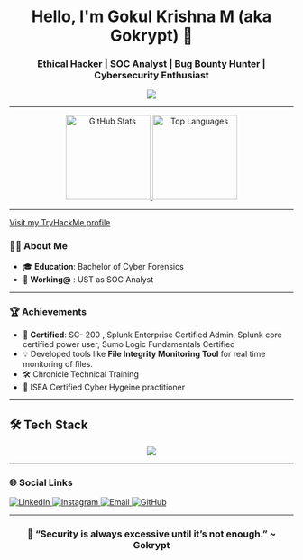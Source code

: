<h1 align="center">Hello, I'm Gokul Krishna M (aka Gokrypt) 👋</h1>
<h3 align="center">Ethical Hacker | SOC Analyst | Bug Bounty Hunter | Cybersecurity Enthusiast</h3>

<div align="center">
  <img src="https://media.giphy.com/media/0LImKjc17VA7bsdCwC/giphy.gif?cid=ecf05e47zpgekrlkgggk2twtl6ss6oas3pxtndmfjy17u4v2&ep=v1_gifs_search&rid=giphy.gif&ct=g" />
</div>

---

<div align="center">
  <a href="https://github.com/Gokrypt">
    <img src="https://github-readme-stats.vercel.app/api?username=Gokrypt&hide_title=false&hide_rank=false&show_icons=true&include_all_commits=true&count_private=true&disable_animations=false&theme=dracula&locale=en&hide_border=false" height="150" alt="GitHub Stats" />
    <img src="https://github-readme-stats.vercel.app/api/top-langs?username=Gokrypt&locale=en&hide_title=false&layout=compact&card_width=320&langs_count=6&theme=dracula&hide_border=false" height="150" alt="Top Languages" />
  </a>
</div>

---


[Visit my TryHackMe profile](https://tryhackme.com/p/Gokrypt)



### 👨‍💻 About Me
- 🎓 **Education**: Bachelor of Cyber Forensics
- 🏢 **Working@** : UST as SOC Analyst
---

### 🏆 Achievements

- 🏅 **Certified**: SC- 200 , Splunk Enterprise Certified Admin, Splunk core certified power user, Sumo Logic Fundamentals Certified
- 💡 Developed tools like **File Integrity Monitoring Tool** for real time monitoring of files.
- 🛠️ Chronicle Technical Training
- 🎯 ISEA Certified Cyber Hygeine practitioner



---

## **🛠️ Tech Stack**
<p align="center">
  <img src="https://skillicons.dev/icons?i=python,javascript,html,css,bootstrap,nodejs,mysql,mongodb,linux,git,github,aws,hacking" />
</p>

---

### 🌐 Social Links

<div>
  <a href="https://www.linkedin.com/in/gokul-krishna-m-5256b82a7/" target="_blank">
    <img src="https://img.shields.io/badge/LinkedIn-blue?style=for-the-badge&logo=linkedin" alt="LinkedIn" />
  </a>
  <a href="https://www.instagram.com/gokrypt/" target="_blank">
    <img src="https://img.shields.io/badge/Instagram-E4405F?style=for-the-badge&logo=instagram&logoColor=white" alt="Instagram" />
  </a>
  <a href="mailto:gokulkrishnamx@gmail.com" target="_blank">
    <img src="https://img.shields.io/badge/Email-D14836?style=for-the-badge&logo=gmail&logoColor=white" alt="Email" />
  </a>
  <a href="https://github.com/gokrypt" target="_blank">
    <img src="https://img.shields.io/badge/GitHub-181717?style=for-the-badge&logo=github&logoColor=white" alt="GitHub" />
  </a>
</div>

---

<div align="center">
  <h3>🔐 “Security is always excessive until it’s not enough.” ~ Gokrypt</h3>
</div>
